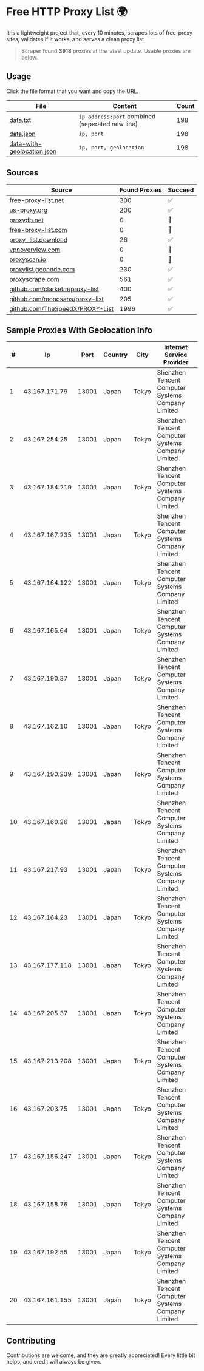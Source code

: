 
# Free HTTP Proxy List 🌍

It is a lightweight project that, every 10 minutes, scrapes lots of free-proxy sites, validates if it works, and serves a clean proxy list.


> Scraper found **3918** proxies at the latest update. Usable proxies are below.

## Usage

Click the file format that you want and copy the URL.


|File|Content|Count|
|----|-------|-----|
|[data.txt](https://raw.githubusercontent.com/themiralay/Proxy-List-World/master/data.txt)|`ip_address:port` combined (seperated new line)|198|
|[data.json](https://raw.githubusercontent.com/themiralay/Proxy-List-World/master/data.json)|`ip, port`|198|
|[data-with-geolocation.json](https://raw.githubusercontent.com/themiralay/Proxy-List-World/master/data-with-geolocation.json)|`ip, port, geolocation`|198|

## Sources

|Source|Found Proxies|Succeed|
|------|-------------|-------|
|[free-proxy-list.net](https://free-proxy-list.net)|300|✅|
|[us-proxy.org](https://www.us-proxy.org)|200|✅|
|[proxydb.net](http://proxydb.net)|0|🚫|
|[free-proxy-list.com](https://free-proxy-list.com/?page=&port=&type%5B%5D=http&type%5B%5D=https&up_time=0&search=Search)|0|🚫|
|[proxy-list.download](https://www.proxy-list.download/HTTP)|26|✅|
|[vpnoverview.com](https://vpnoverview.com/privacy/anonymous-browsing/free-proxy-servers)|0|🚫|
|[proxyscan.io](https://www.proxyscan.io)|0|🚫|
|[proxylist.geonode.com](https://proxylist.geonode.com/api/proxy-list?limit=300&page=1&sort_by=lastChecked&sort_type=desc&protocols=http,https)|230|✅|
|[proxyscrape.com](https://api.proxyscrape.com/v2/?request=displayproxies&protocol=http&timeout=10000&country=all&ssl=all&anonymity=all)|561|✅|
|[github.com/clarketm/proxy-list](https://raw.githubusercontent.com/clarketm/proxy-list/master/proxy-list-raw.txt)|400|✅|
|[github.com/monosans/proxy-list](https://raw.githubusercontent.com/monosans/proxy-list/main/proxies/http.txt)|205|✅|
|[github.com/TheSpeedX/PROXY-List](https://raw.githubusercontent.com/TheSpeedX/PROXY-List/master/http.txt)|1996|✅|


## Sample Proxies With Geolocation Info

|#|Ip|Port|Country|City|Internet Service Provider|
|-|--|----|-------|----|-------------------------|
|1|43.167.171.79|13001|Japan|Tokyo|Shenzhen Tencent Computer Systems Company Limited|
|2|43.167.254.25|13001|Japan|Tokyo|Shenzhen Tencent Computer Systems Company Limited|
|3|43.167.184.219|13001|Japan|Tokyo|Shenzhen Tencent Computer Systems Company Limited|
|4|43.167.167.235|13001|Japan|Tokyo|Shenzhen Tencent Computer Systems Company Limited|
|5|43.167.164.122|13001|Japan|Tokyo|Shenzhen Tencent Computer Systems Company Limited|
|6|43.167.165.64|13001|Japan|Tokyo|Shenzhen Tencent Computer Systems Company Limited|
|7|43.167.190.37|13001|Japan|Tokyo|Shenzhen Tencent Computer Systems Company Limited|
|8|43.167.162.10|13001|Japan|Tokyo|Shenzhen Tencent Computer Systems Company Limited|
|9|43.167.190.239|13001|Japan|Tokyo|Shenzhen Tencent Computer Systems Company Limited|
|10|43.167.160.26|13001|Japan|Tokyo|Shenzhen Tencent Computer Systems Company Limited|
|11|43.167.217.93|13001|Japan|Tokyo|Shenzhen Tencent Computer Systems Company Limited|
|12|43.167.164.23|13001|Japan|Tokyo|Shenzhen Tencent Computer Systems Company Limited|
|13|43.167.177.118|13001|Japan|Tokyo|Shenzhen Tencent Computer Systems Company Limited|
|14|43.167.205.37|13001|Japan|Tokyo|Shenzhen Tencent Computer Systems Company Limited|
|15|43.167.213.208|13001|Japan|Tokyo|Shenzhen Tencent Computer Systems Company Limited|
|16|43.167.203.75|13001|Japan|Tokyo|Shenzhen Tencent Computer Systems Company Limited|
|17|43.167.156.247|13001|Japan|Tokyo|Shenzhen Tencent Computer Systems Company Limited|
|18|43.167.158.76|13001|Japan|Tokyo|Shenzhen Tencent Computer Systems Company Limited|
|19|43.167.192.55|13001|Japan|Tokyo|Shenzhen Tencent Computer Systems Company Limited|
|20|43.167.161.155|13001|Japan|Tokyo|Shenzhen Tencent Computer Systems Company Limited|



## Contributing

Contributions are welcome, and they are greatly appreciated! Every
little bit helps, and credit will always be given.

